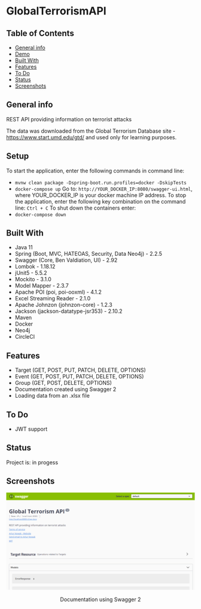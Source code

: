 # GlobalTerrorismAPI

## Table of Contents
* [General info](#general-info)
* [Demo](#demo)
* [Built With](#built-with)
* [Features](#features)
* [To Do](#to-do)
* [Status](#status)
* [Screenshots](#screenshots)

## General info
REST API providing information on terrorist attacks

The data was downloaded from the Global Terrorism Database site - https://www.start.umd.edu/gtd/ and used only for learning purposes.

## Setup
To start the application, enter the following commands in command line:
- `mvnw clean package -Dspring-boot.run.profiles=docker -DskipTests`
- `docker-compose up`
Go to: `http://YOUR_DOCKER_IP:8080/swagger-ui.html`,
where YOUR_DOCKER_IP is your docker machine IP address.
To stop the application, enter the following key combination on the command line: `Ctrl + C`
To shut down the containers enter:
- `docker-compose down`

## Built With
- Java 11
- Spring (Boot, MVC, HATEOAS, Security, Data Neo4j) - 2.2.5
- Swagger (Core, Ben Valdiation, UI) - 2.92
- Lombok - 1.18.12
- jUnit5 - 5.5.2
- Mockito - 3.1.0
- Model Mapper - 2.3.7
- Apache POI (poi, poi-ooxml) - 4.1.2
- Excel Streaming Reader - 2.1.0
- Apache Johnzon (johnzon-core) - 1.2.3
- Jackson (jackson-datatype-jsr353) - 2.10.2
- Maven
- Docker
- Neo4j
- CircleCI

## Features
- Target (GET, POST, PUT, PATCH, DELETE, OPTIONS)
- Event (GET, POST, PUT, PATCH, DELETE, OPTIONS)
- Group (GET, POST, DELETE, OPTIONS)
- Documentation created using Swagger 2
- Loading data from an .xlsx file

## To Do
- JWT support

## Status
Project is: in progess

## Screenshots
![Documentation](./src/main/resources/screenshots/documentation.png)
<p style="text-align: center">Documentation using Swagger 2</p>